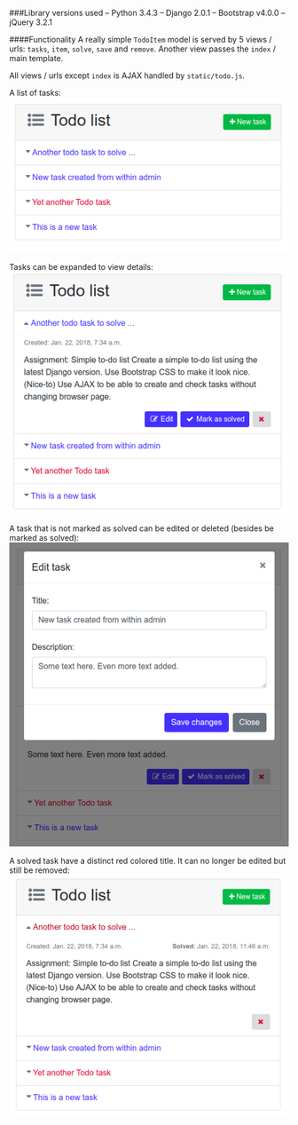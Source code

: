 ###Library versions used
– Python 3.4.3
– Django 2.0.1
– Bootstrap v4.0.0
– jQuery 3.2.1


####Functionality
A really simple `TodoItem` model is served by 5 views / urls: `tasks`, `item`, `solve`, `save` and `remove`.  Another view passes the `index` / main template. 

All views / urls except `index` is AJAX handled by `static/todo.js`.

A list of tasks:  
![basic](README-images/ss1.png)  
   
Tasks can be expanded to view details:  
![details](README-images/ss2.png)  

A task that is not marked as solved can be edited or deleted (besides be marked as solved):  
![edit](README-images/ss3.png)  
   
A solved task have a distinct red colored title. It can no longer be edited but still be removed:   
![edit](README-images/ss4.png)  
